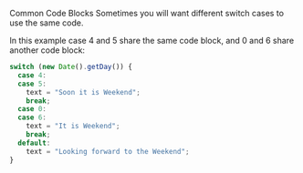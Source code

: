 Common Code Blocks Sometimes you will want different switch cases to use the same code.

In this example case 4 and 5 share the same code block, and 0 and 6 share another code block:

```js
switch (new Date().getDay()) {
  case 4:
  case 5:
    text = "Soon it is Weekend";
    break;
  case 0:
  case 6:
    text = "It is Weekend";
    break;
  default:
    text = "Looking forward to the Weekend";
}
```
